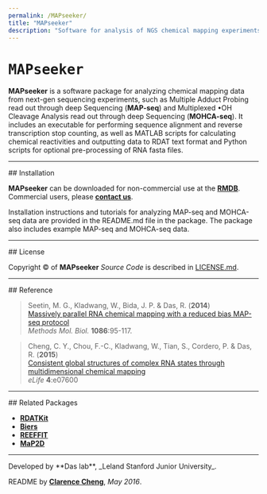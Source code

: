 ```yaml
---
permalink: /MAPseeker/
title: "MAPseeker"
description: "Software for analysis of NGS chemical mapping experiments"
---
```


# <samp>MAPseeker</samp>

**MAPseeker** is a software package for analyzing chemical mapping data from next-gen sequencing experiments, such as Multiple Adduct Probing read out through deep Sequencing (**MAP-seq**) and Multiplexed •OH Cleavage Analysis read out through deep Sequencing (**MOHCA-seq**).
It includes an executable for performing sequence alignment and reverse transcription stop counting, as well as MATLAB scripts for calculating chemical reactivities and outputting data to RDAT text format and Python scripts for optional pre-processing of RNA fasta files.

<hr/>
## Installation

**MAPseeker** can be downloaded for non-commercial use at the [**RMDB**](https://rmdb.stanford.edu/tools/). Commercial users, please [**contact us**](https://rmdb.stanford.edu/help/about/#contact).

Installation instructions and tutorials for analyzing MAP-seq and MOHCA-seq data are provided in the README.md file in the package. The package also includes example MAP-seq and MOHCA-seq data.


<hr/>
## License

Copyright &copy; of **MAPseeker** _Source Code_ is described in [LICENSE.md](https://github.com/DasLab/MAPseeker/blob/master/LICENSE.md).


<hr/>
## Reference

>Seetin, M. G., Kladwang, W., Bida, J. P. & Das, R. (**2014**)<br/>
>[Massively parallel RNA chemical mapping with a reduced bias MAP-seq protocol](http://link.springer.com/10.1007/978-1-62703-667-2_6)<br/>
>*Methods Mol. Biol.* **1086**:95-117.

>Cheng, C. Y., Chou, F.-C., Kladwang, W., Tian, S., Cordero, P. & Das, R. (**2015**)<br/>
>[Consistent global structures of complex RNA states through multidimensional chemical mapping](https://elifesciences.org/content/4/e07600)<br/>
>*eLife* **4**:e07600

<hr/>
## Related Packages

* [**RDATKit**](http://hitrace.github.io/RDATKit/)
* [**Biers**](https://daslab.github.io/Biers/)
* [**REEFFIT**](https://daslab.github.io/REEFFIT)
* [**MaP2D**](https://daslab.github.io/MaP2D/)


<hr/>
Developed by **Das lab**, _Leland Stanford Junior University_.

README by [**Clarence Cheng**](https://github.com/cyucheng), *May 2016*.

